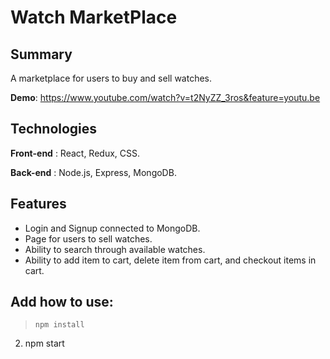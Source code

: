 # Watch MarketPlace

## Summary
A marketplace for users to buy and sell watches.

**Demo**: https://www.youtube.com/watch?v=t2NyZZ_3ros&feature=youtu.be

## Technologies

**Front-end** : React, Redux, CSS.

**Back-end** : Node.js, Express, MongoDB.

## Features

* Login and Signup connected to MongoDB.
* Page for users to sell watches.
* Ability to search through available watches.
* Ability to add item to cart, delete item from cart, and checkout items in cart.

## Add how to use:

> `npm install`
2. npm start
